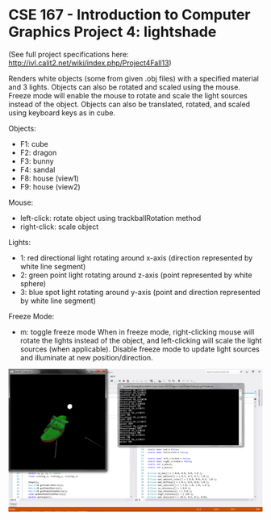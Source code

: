 CSE 167 - Introduction to Computer Graphics
Project 4: lightshade
==========

(See full project specifications here: http://ivl.calit2.net/wiki/index.php/Project4Fall13)

Renders white objects (some from given .obj files) with a specified material and 3 lights.
Objects can also be rotated and scaled using the mouse.
Freeze mode will enable the mouse to rotate and scale the light sources instead of the object.
Objects can also be translated, rotated, and scaled using keyboard keys as in cube.

Objects:
* F1: cube
* F2: dragon
* F3: bunny
* F4: sandal
* F8: house (view1)
* F9: house (view2)

Mouse:
* left-click: rotate object using trackballRotation method
* right-click: scale object

Lights:
* 1: red directional light rotating around x-axis (direction represented by white line segment)
* 2: green point light rotating around z-axis (point represented by white sphere)
* 3: blue spot light rotating around y-axis (point and direction represented by white line segment)

Freeze Mode:
* m: toggle freeze mode
When in freeze mode, right-clicking mouse will rotate the lights instead of the object, and left-clicking will scale the light sources (when applicable). Disable freeze mode to update light sources and illuminate at new position/direction.


![sandal with all 3 lights](lightshade.png "optional description")

